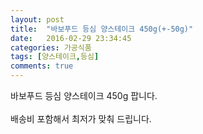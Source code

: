 ```yaml
---
layout: post
title:  "바보푸드 등심 양스테이크 450g(+-50g)"
date:   2016-02-29 23:34:45
categories: 가공식품
tags: [양스테이크,등심]
comments: true
---
```


바보푸드 등심 양스테이크 450g 팝니다.
<br><br>
배송비 포함해서 최저가 맞춰 드립니다.
<br>
<br>
<img class="image" src="https://1.bp.blogspot.com/-l0ISKNccShY/W_qVkebe-II/AAAAAAAAA10/LjtPI-enZ6gy81hkdnSIQWIUe5zcDXNvgCLcBGAs/s320/645735734574.jpg" alt=""/>
<br>
<br>
<img class="image" src="http://www.nbbang.co.kr/data/webedit/20180803142836_uylnqoln.jpg" alt=""/>  